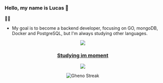 ### Hello, my name is Lucas 👋

  👨‍💻
- My goal is to become a backend developer, focusing on GO, mongoDB, Docker and PostgreSQL, but I'm always studying other languages.

<div align="center" >
<a href="https://skillicons.dev"   >
  <img src="https://skillicons.dev/icons?i=git,ts,react,go,docker,mongodb,postgres," />
<br>
  <h3> 
  Studying im moment
  </h3> 
  <div>
  <a href="https://skillicons.dev"   >
    <img src="https://skillicons.dev/icons?i=prisma,tailwind,ts,react,nextjs" />
  </a>
  </div>


![Gheno Streak](https://streak-stats.demolab.com?user=Ghenoo&theme=transparent&hide_border=true&border_radius=4.3)
